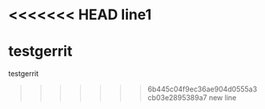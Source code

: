 <<<<<<< HEAD
line1
=======
testgerrit
==========

testgerrit
>>>>>>> 6b445c04f9ec36ae904d0555a3cb03e2895389a7
new line
